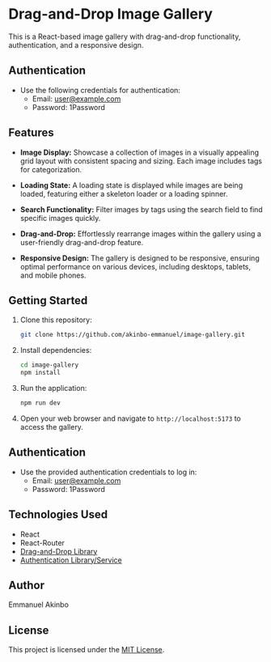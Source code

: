 # Drag-and-Drop Image Gallery

This is a React-based image gallery with drag-and-drop functionality, authentication, and a responsive design.

## Authentication

- Use the following credentials for authentication:
  - Email: user@example.com
  - Password: 1Password

## Features

- **Image Display:** Showcase a collection of images in a visually appealing grid layout with consistent spacing and sizing. Each image includes tags for categorization.

- **Loading State:** A loading state is displayed while images are being loaded, featuring either a skeleton loader or a loading spinner.

- **Search Functionality:** Filter images by tags using the search field to find specific images quickly.

- **Drag-and-Drop:** Effortlessly rearrange images within the gallery using a user-friendly drag-and-drop feature.

- **Responsive Design:** The gallery is designed to be responsive, ensuring optimal performance on various devices, including desktops, tablets, and mobile phones.

## Getting Started

1. Clone this repository:

   ```bash
   git clone https://github.com/akinbo-emmanuel/image-gallery.git
   ```

2. Install dependencies:

   ```bash
   cd image-gallery
   npm install
   ```

3. Run the application:

   ```bash
   npm run dev
   ```

4. Open your web browser and navigate to `http://localhost:5173` to access the gallery.

## Authentication

- Use the provided authentication credentials to log in:
  - Email: user@example.com
  - Password: 1Password

## Technologies Used

- React
- React-Router
- [Drag-and-Drop Library](link-to-drag-and-drop-library)
- [Authentication Library/Service](link-to-authentication-library)

## Author

Emmanuel Akinbo

## License

This project is licensed under the [MIT License](LICENSE).

